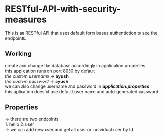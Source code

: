 # RESTful-API-with-security-measures
This is an RESTful API that uses default form bases authentiction to see the endpoints.
<h2>Working</h2>
<p>
  create and change the database accordingly in application.properties <br>
  this application runs on port 8080 by default<br>
  <i>the custom username</i> -> <b>ayush</b> <br>
  <i>the custom password</i> -> <b>ayush</b><br>
  we can also change username and password in <b><i>application.properties</i></b> <br>
  this aplication does'nt use default user name and auto-generated password <br>
  </p>
  <h2>Properties</h2>
  <p>
   -> there are two endpoints <br>
    1. hello
    2. user <br>
   -> we can add new user and get all user or individual user by Id.
  
  </p>
